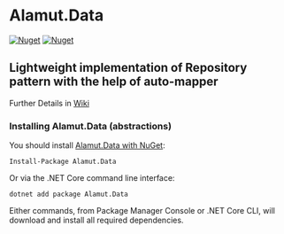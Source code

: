 # Alamut.Data
[![Nuget](https://img.shields.io/nuget/v/Alamut.Data)](https://www.nuget.org/packages/Alamut.Data) 
[![Nuget](https://img.shields.io/nuget/dt/Alamut.Data)](https://www.nuget.org/packages/Alamut.Data)

## Lightweight implementation of Repository pattern with the help of auto-mapper
Further Details in [Wiki](https://github.com/SorenZ/Alamut.Data/wiki) 

### Installing Alamut.Data (abstractions)

You should install [Alamut.Data with NuGet](https://www.nuget.org/packages/Alamut.Data):

    Install-Package Alamut.Data
    
Or via the .NET Core command line interface:

    dotnet add package Alamut.Data

Either commands, from Package Manager Console or .NET Core CLI, will download and install all required dependencies.
